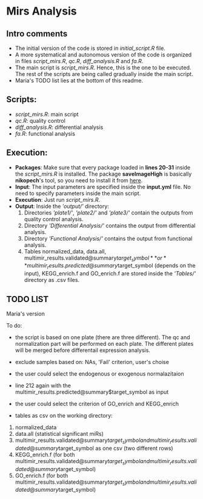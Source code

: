 # Mirs Analysis

## Intro comments
- The initial version of the code is stored in *initial_script.R* file.
- A more systematical and autonomous version of the code is organized in files *script_mirs.R*, *qc.R*, *diff_analysis.R* and *fa.R*.
- The main script is *script_mirs.R*. Hence, this is the one to be executed. The rest of the scripts are being called gradually inside the main script.
- Maria's TODO list lies at the bottom of this readme.

## Scripts:
- *script_mirs.R*: main script
- *qc.R*: quality control
- *diff_analysis.R*: differential analysis
- *fa.R*: functional analysis

## Execution:
- **Packages**: Make sure that every package loaded in **lines 20-31** inside the *script_mirs.R* is installed. The package **saveImageHigh** is basically **nikopech**'s tool, so you need to install it from [here](https://github.com/nikopech/saveImageHigh).
- **Input**: The input parameters are specified inside the **input.yml** file. No need to specify parameters inside the main script.
- **Execution**: Just run *script_mirs.R*.
- **Output**: Inside the *'output/'* directory:
  1. Directories *'plate1/'*, *'plate2/'*  and *'plate3/'* contain the outputs from quality control analysis.
  2. Directory *'Differential Analysis/'* contains the output from differential analysis.
  3. Directory *'Functional Analysis/'* contains the output from functional analysis.
  4. Tables normalized_data, data.all, multimir_results.validated@summary$target_symbol **or** multimir_results.predicted@summary$target_symbol (depends on the input), KEGG_enrich.f and GO_enrich.f are stored inside the *'Tables/'* directory as .csv files.




## TODO LIST


Maria's version

To do:

- the script is based on one plate (there are three different). The qc and normalization part will be performed on each plate. The different plates will be merged before differentail expression analysis.

- exclude samples based on: NAs, 'Fail' criterion, user's choise

- the user could select the endogenous or exogenous normalazitaion

- line 212 again with the multimir_results.predicted@summary$target_symbol as input

- the user could select the criterion of GO_enrich and KEGG_enrich


- tables as csv on the working directory:
1. normalized_data
2. data.all (statistical significant miRs)
3. multimir_results.validated@summary$target_symbol and multimir_results.validated@summary$target_symbol as one csv (two different rows)
4. KEGG_enrich.f (for both multimir_results.validated@summary$target_symbol and multimir_results.validated@summary$target_symbol)
5. GO_enrich.f (for both multimir_results.validated@summary$target_symbol and multimir_results.validated@summary$target_symbol)

